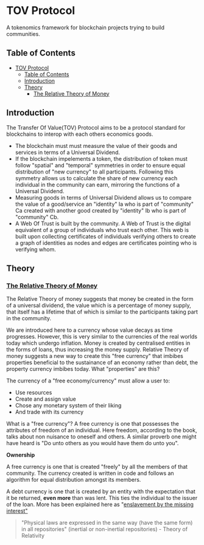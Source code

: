 # TOV Protocol

A tokenomics framework for blockchain projects trying to build communities.

## Table of Contents

- [TOV Protocol](#tov-protocol)
  - [Table of Contents](#table-of-contents)
  - [Introduction](#introduction)
  - [Theory](#theory)
    - [The Relative Theory of Money](#the-relative-theory-of-money)


## Introduction
The Transfer Of Value(TOV) Protocol aims to be a protocol standard for blockchains to interop with each others economics goods.
* The blockchain must must measure the value of their goods and services in terms of a Universal Dividend.
* If the blockchain impelements a token, the distribution of token must follow "spatial" and "temporal" symmetries in order to ensure equal distribution of "new currency" to all participants. Following this symmetry allows us to calculate the share of new currency each individual in the community can earn, mirroring the functions of a Universal Dividend. 
* Measuring goods in terms of Universal Dividend allows us to compare the value of a good/service an "identity" Ia who is part of "community" Ca created with another good created by "identity" Ib who is part of "community" Cb.
* A Web Of Trust is built by the community. A Web of Trust is the digital equivalent of a group of individuals who trust each other. This web is built upon collecting certificates of individuals verifying others to create a graph of identities as nodes and edges are certificates pointing who is verifying whom.

## Theory

### [The Relative Theory of Money](https://trm.creationmonetaire.info/index.html)
The Relative Theory of money suggests that money be created in the form of a universal dividend, the value which is a percentage of money supply, that itself has a lifetime that of which is similar to the participants taking part in the community.

We are introduced here to a currency whose value decays as time progresses. However, this is very similar to the currencies of the real worlds today which undergo inflation. Money is created by centralised entities in the forms of loans, thus increasing the money supply. Relative Theory of money suggests a new way to create this "free currency" that imbibes properties beneficial to the sustainance of an economy rather than debt, the property currency imbibes today. What "properties" are this?

The currency of a "free economy/currency" must allow a user to:
* Use resources
* Create and assign value
* Chose any monetary system of their liking
* And trade with its currency

What is a "free currency"?
A free currency is one that possesses the attributes of freedom of an individual. Here freedom, according to the book, talks about non nuisance to oneself and others. A similar proverb one might have heard is "Do unto others as you would have them do unto you".

**Ownership**

A free currency is one that is created "freely" by all the members of that community. The currency created is written in code and follows an algorithm for equal distribution amongst its members.

A debt currency is one that is created by an entity with the expectation that it be returned, **even more** than was lent. This ties the individual to the issuer of the loan. More has been explained here as "[enslavement by the missing interest"](https://trm.creationmonetaire.info/probleme-de-la-monnaie-dette.html)

>"Physical laws are expressed in the same way (have the same form) in all repositories" (inertial or non-inertial repositories) - Theory of Relativity




